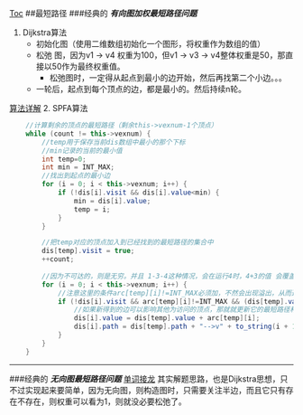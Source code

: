 [Toc](最短路径
)
##最短路径
###经典的 ***有向图加权最短路径问题***
1. Dijkstra算法
    * 初始化图（使用二维数组初始化一个图形，将权重作为数组的值）
    * 松弛 图，因为v1 -> v4 权重为100，但v1 -> v3 -> v4整体权重是50，那直接以50作为最终权重值。
        * 松弛图时，一定得从起点到最小的边开始，然后再找第二个小边。。。
    * 一轮后，起点到每个顶点的边，都是最小的。然后持续n轮。
    
[算法详解](https://blog.csdn.net/qq_35644234/article/details/60870719)
2. SPFA算法 
    

```java
    //计算剩余的顶点的最短路径（剩余this->vexnum-1个顶点）
    while (count != this->vexnum) {
        //temp用于保存当前dis数组中最小的那个下标
        //min记录的当前的最小值
        int temp=0;
        int min = INT_MAX;
        //找出到起点的最小边
        for (i = 0; i < this->vexnum; i++) {
            if (!dis[i].visit && dis[i].value<min) {
                min = dis[i].value;
                temp = i;
            }
        }

        //把temp对应的顶点加入到已经找到的最短路径的集合中
        dis[temp].visit = true;
        ++count;
        
        //因为不可达的，则是无穷。并且 1-3-4这种情况，会在运行4时，4+3的值 会覆盖出来。
        for (i = 0; i < this->vexnum; i++) {
            //注意这里的条件arc[temp][i]!=INT_MAX必须加，不然会出现溢出，从而造成程序异常
            if (!dis[i].visit && arc[temp][i]!=INT_MAX && (dis[temp].value + arc[temp][i]) < dis[i].value) {
                //如果新得到的边可以影响其他为访问的顶点，那就就更新它的最短路径和长度
                dis[i].value = dis[temp].value + arc[temp][i];
                dis[i].path = dis[temp].path + "-->v" + to_string(i + 1);
            }
        }
    }
```
***
###经典的 ***无向图最短路径问题***
[单词接龙](https://leetcode-cn.com/problems/word-ladder/)
其实解题思路，也是Dijkstra思想，只不过实现起来要简单，因为无向图，则构造图时，只需要关注半边，而且它只有存在不存在，则权重可以看为1，则就没必要松弛了。
